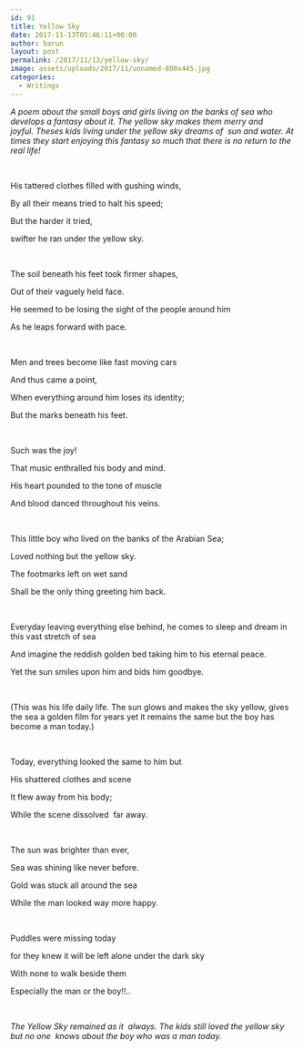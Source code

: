 ```yaml
---
id: 91
title: Yellow Sky
date: 2017-11-13T05:46:11+00:00
author: barun
layout: post
permalink: /2017/11/13/yellow-sky/
image: assets/uploads/2017/11/unnamed-800x445.jpg
categories:
  - Writings
---
```

_A poem about the small boys and girls living on the banks of sea who develops a fantasy about it. The yellow sky makes them merry and joyful. Theses kids living under the yellow sky dreams of  sun and water. At times they start enjoying this fantasy so much that there is no return to the real life!_

&nbsp;

His tattered clothes filled with gushing winds,

By all their means tried to halt his speed;

But the harder it tried,

swifter he ran under the yellow sky.

&nbsp;

The soil beneath his feet took firmer shapes,

Out of their vaguely held face.

He seemed to be losing the sight of the people around him

As he leaps forward with pace.

&nbsp;

Men and trees become like fast moving cars

And thus came a point,

When everything around him loses its identity;

But the marks beneath his feet.

&nbsp;

Such was the joy!

That music enthralled his body and mind.

His heart pounded to the tone of muscle

And blood danced throughout his veins.

&nbsp;

This little boy who lived on the banks of the Arabian Sea;

Loved nothing but the yellow sky.

The footmarks left on wet sand

Shall be the only thing greeting him back.

&nbsp;

Everyday leaving everything else behind, he comes to sleep and dream in this vast stretch of sea

And imagine the reddish golden bed taking him to his eternal peace.

Yet the sun smiles upon him and bids him goodbye.

&nbsp;


(This was his life daily life. The sun glows and makes the sky yellow, gives the sea a golden film for years yet it remains the same but the boy has become a man today.)

&nbsp;

Today, everything looked the same to him but

His shattered clothes and scene

It flew away from his body;

While the scene dissolved  far away.

&nbsp;

The sun was brighter than ever,

Sea was shining like never before.

Gold was stuck all around the sea

While the man looked way more happy.

&nbsp;

Puddles were missing today

for they knew it will be left alone under the dark sky

With none to walk beside them

Especially the man or the boy!!..

&nbsp;

_The Yellow Sky remained as it  always. The kids still loved the yellow sky but no one  knows about the boy who was a man today._
